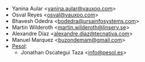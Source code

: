 - Yanina Aular \<<yanina.aular@vauxoo.com>\>
- Osval Reyes \<<osval@vauxoo.com>\>
- Bhavesh Odedra \<<bodedra@ursainfosystems.com>\>
- Martin Wilderoth \<<martin.wilderoth@linserv.se>\>
- Alexandre Díaz \<<alexandre.diaz@tecnativa.com>\>
- Manuel Marquez \<<buzondemam@gmail.com>\>
- [Pesol](https://www.pesol.es):
  - Jonathan Oscategui Taza \<<info@pesol.es>\>
